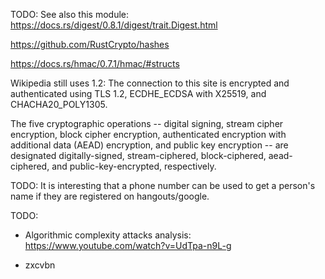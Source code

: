 

TODO: See also this module:
https://docs.rs/digest/0.8.1/digest/trait.Digest.html

https://github.com/RustCrypto/hashes

https://docs.rs/hmac/0.7.1/hmac/#structs


Wikipedia still uses 1.2:
The connection to this site is encrypted and authenticated using TLS 1.2, ECDHE_ECDSA with X25519, and CHACHA20_POLY1305.


 The five cryptographic operations -- digital signing, stream cipher
   encryption, block cipher encryption, authenticated encryption with
   additional data (AEAD) encryption, and public key encryption -- are
   designated digitally-signed, stream-ciphered, block-ciphered, aead-
   ciphered, and public-key-encrypted, respectively.


TODO: It is interesting that a phone number can be used to get a person's name
if they are registered on hangouts/google.

TODO: 
- Algorithmic complexity attacks analysis: https://www.youtube.com/watch?v=UdTpa-n9L-g

- zxcvbn
